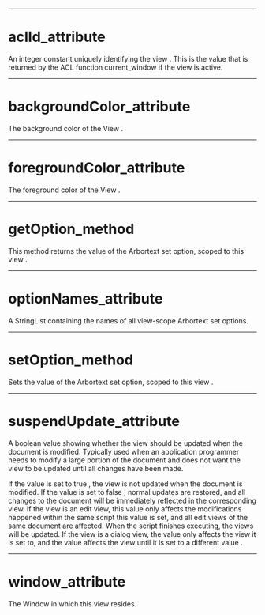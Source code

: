 

---

# aclId_attribute

An integer constant uniquely identifying the view . This is the value that is returned by the ACL function current_window if the view is active.



---

# backgroundColor_attribute

The background color of the View .



---

# foregroundColor_attribute

The foreground color of the View .



---

# getOption_method

This method returns the value of the Arbortext set option, scoped to this view .



---

# optionNames_attribute

A StringList containing the names of all view-scope Arbortext set options.



---

# setOption_method

Sets the value of the Arbortext set option, scoped to this view .



---

# suspendUpdate_attribute

A boolean value showing whether the view should be updated when the document is modified. Typically used when an application programmer needs to modify a large portion of the document and does not want the view to be updated until all changes have been made.

If the value is set to true , the view is not updated when the document is modified. If the value is set to false , normal updates are restored, and all changes to the document will be immediately reflected in the corresponding view. If the view is an edit view, this value only affects the modifications happened within the same script this value is set, and all edit views of the same document are affected. When the script finishes executing, the views will be updated. If the view is a dialog view, the value only affects the view it is set to, and the value affects the view until it is set to a different value .



---

# window_attribute

The Window in which this view resides.